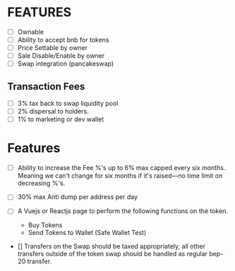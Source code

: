 # FEATURES

- [ ] Ownable
- [ ] Ability to accept bnb for tokens
- [ ] Price Settable by owner
- [ ] Sale Disable/Enable by owner
- [ ] Swap integration (pancakeswap)

## Transaction Fees

- [ ] 3% tax back to swap liquidity pool
- [ ] 2% dispersal to holders.
- [ ] 1% to marketing or dev wallet

# Features

- [ ] Ability to increase the Fee %'s up to 6% max capped every six months. Meaning we can't change for six months if it's raised—no time limit on decreasing %'s.

- [ ] 30% max Anti dump per address per day

- [ ] A Vuejs or Reactjs page to perform the following functions on the token.

  - Buy Tokens
  - Send Tokens to Wallet (Safe Wallet Test)

- [] Transfers on the Swap should be taxed appropriately, all other transfers outside of the token swap should be handled as regular bep-20 transfer.
